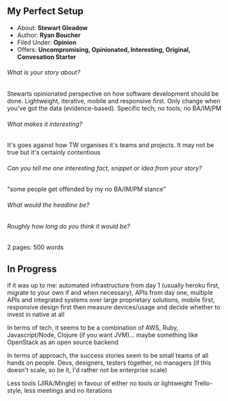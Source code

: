 ## My Perfect Setup
- About: **Stewart Gleadow**
- Author: **Ryan Boucher**
- Filed Under: **Opinion**
- Offers: **Uncompromising, Opinionated, Interesting, Original, Convesation Starter**

###### What is your story about?
Stewarts opinionated perspective on how software development should be done. Lightweight, iterative, mobile and responsive first. Only change when you've got the data (evidence-based). Specific tech; no tools; no BA/IM/PM

###### What makes it interesting?
It's goes against how TW organises it's teams and projects. It may not be true but it's certainly contentious

###### Can you tell me one interesting fact, snippet or idea from your story?
"some people get offended by my no BA/IM/PM stance"

###### What would the headline be?


###### Roughly how long do you think it would be?
2 pages: 500 words


## In Progress
if it was up to me: automated infrastructure from day 1 (usually heroku first, migrate to your own if and when necessary), APIs from day one, multiple APIs and integrated systems over large proprietary solutions, mobile first, responsive design first then measure devices/usage and decide whether to invest in native at all

In terms of tech, it seems to be a combination of AWS, Ruby, Javascript/Node, Clojure (if you want JVM)… maybe something like OpenStack as an open source backend

In terms of approach, the success stories seem to be small teams of all hands on people. Devs, designers, testers together, no managers (if this doesn't scale, so be it, I'd rather not be enterprise scale)

Less tools (JIRA/Mingle) in favour of either no tools or lightweight Trello-style, less meetings and no iterations